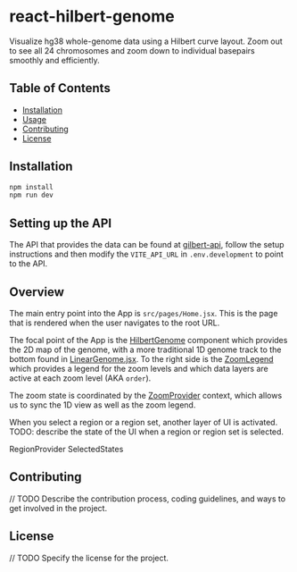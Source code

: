 # react-hilbert-genome
Visualize hg38 whole-genome data using a Hilbert curve layout. Zoom out to see all 24 chromosomes and zoom down to individual basepairs smoothly and efficiently.

## Table of Contents

- [Installation](#installation)
- [Usage](#usage)
- [Contributing](#contributing)
- [License](#license)


## Installation

```bash
npm install
npm run dev
```

## Setting up the API

The API that provides the data can be found at [gilbert-api](), follow the setup instructions and then modify the `VITE_API_URL` in `.env.development` to point to the API.


## Overview

The main entry point into the App is `src/pages/Home.jsx`. This is the page that is rendered when the user navigates to the root URL.

The focal point of the App is the [HilbertGenome](src/components/HilbertGenome.jsx) component which provides the 2D map of the genome, with a more traditional 1D genome track to the bottom found in [LinearGenome.jsx](src/components/LinearGenome.jsx). To the right side is the [ZoomLegend](src/components/ZoomLegend.jsx) which provides a legend for the zoom levels and which data layers are active at each zoom level (AKA `order`).

The zoom state is coordinated by the [ZoomProvider](src/contexts/ZoomProvider.jsx) context, which allows us to sync the 1D view as well as the zoom legend.

When you select a region or a region set, another layer of UI is activated.
TODO: describe the state of the UI when a region or region set is selected.

RegionProvider
SelectedStates



## Contributing

// TODO Describe the contribution process, coding guidelines, and ways to get involved in the project.

## License

// TODO Specify the license for the project.
